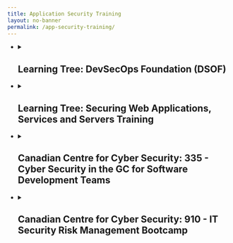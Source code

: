 ```yaml
---
title: Application Security Training
layout: no-banner
permalink: /app-security-training/
---
```


<ul class="list-unstyled">
  <li>
  <details>
    <summary>
      <h2 class="h3" id="devsecops-engineering-dsoe">Learning Tree: DevSecOps Foundation (DSOF)</h2>
    </summary>
      <p>
		<img src="/esdc-skp/assets/Learning-Tree.PNG" alt="Learning Tree">
      </p>
    <p>
		<ul>
			<li><a href="https://www.learningtree.ca/courses/3687/devsecops-foundation-dsof/">Course Details and Schedules</a></li>
			<li>Level: Intermediate</li>
			<li>2 days course</li>
			<li>In Class/Live/Online</li>
			<li>Laptop required</li>
			<li>$1710.00 CDN</li>
			<li>Target audience: Developers and Security Champions</li>
		</ul>
	</p>
	<p>
		<strong>Key Features of this Training:</strong>
	</p>
	<p>
		<ul>
			<li>Participate in unique activities designed to apply training</li>
			<li>Take sample documents, templates, tools and techniques with you post-training to DevOps Institute additional sources of information and communities</li>
			<li>Exam is included to test for certification</li>
		</ul>
	</p>
	<p>
		<strong>You Will Learn How To:</strong>
	</p>
	<p>
		<ul>
			<li>Explain the purpose, benefits, concepts and vocabulary of DevSecOps</li>
			<li>Differentiate DevOps security practices from other security approaches</li>
			<li>Focus on Business-driven security strategies</li>
			<li>Apply data and security sciences</li>
			<li>Benefit from Security Testing with Red and Blue Teams</li>
			<li>Integrate security into Continuous Delivery workflows</li>
			<li>Integrate DevSecOps roles with a DevOps culture and organization</li>
		</ul>
	</p>
  </details>
  </li>
  <li>
  <details>
    <summary>
      <h2 class="h3" id="devsecops-engineering-dsoe">Learning Tree: Securing Web Applications, Services and Servers Training</h2>
    </summary>
      <p>
		<img src="/esdc-skp/assets/Learning-Tree.PNG" alt="Learning Tree">
      </p>
    <p>
		<ul>
			<li><a href="https://www.learningtree.ca/courses/940/securing-web-services-owasp-training/">Course Details and Schedules</a></li>
			<li>Level: Intermediate</li>
			<li>4 days course</li>
			<li>In Class/Live/Online/On Site</li>
			<li>Laptop required</li>
			<li>$1710.00 CDN</li>
			<li>Target audience: Developers and Security Champions</li>
		</ul>
	</p>
	<p>
		<strong>Key Features of this Training:</strong>
	</p>
	<p>
		<ul>
			<li>After-course instructor coaching benefit</li>
			<li>Learning Tree end-of-course exam included</li>
			<li>After-course computing sandbox included</li>
		</ul>
	</p>
	<p>
		<strong>You Will Learn How To:</strong>
	</p>
	<p>
		<ul>
			<li>Implement and test secure web applications in your organization</li>
			<li>Identify, diagnose, and remediate the OWASP top ten web application security risks</li>
			<li>Configure a web server to encrypt web traffic with HTTPS</li>
			<li>Protect Ajax-powered applications and prevent JSON data theft</li>
			<li>Secure XML web services with WS-Security</li>
		</ul>
	</p>
  </details>
  </li>
  <li>
  <details>
    <summary>
      <h2 class="h3" id="devsecops-engineering-dsoe">Canadian Centre for Cyber Security: 335 - Cyber Security in the GC for Software Development Teams</h2>
    </summary>
      <p>
		<img src="/esdc-skp/assets/Cyber-Centre-Learning-Hub.PNG" alt="Canadian Centre for Cyber Security">
      </p>
    <p>
		<ul>
			<li><a href="https://lih-cai.cse-cst.gc.ca/enrol/index.php?id=80">Course Details and Schedules</a></li>
			<li>Level: Beginner</li>
			<li>1 day course</li>
			<li>In Class/On Site</li>
			<li>500.00$ (Group price available)</li>
			<li>Target audience: Developers and Security Champions</li>
		</ul>
	</p>
	<p>
		This non-technical course will introduce you to an Overview of IT Security Risk Management: A Lifecycle Approach (ITSG-33) as it relates to software development. Participants will learn about the relevant classes and families of the security control catalogue to counter common vulnerabilities and weaknesses in software.
	</p>
	<p>
		<strong>Objectives:</strong>
	</p>	
	<p>
		<ul>
			<li>Apply the ITSG-33 approach to your SDLC and environment.</li>
			<li>Identify common vulnerabilities and how to fix them.</li>
			<li>Understand the impact of technical vulnerabilities introduced in development.</li>
			<li>Know techniques for conducting effective security code reviews.</li>
			<li>Apply security controls from ITSG-33 throughout the SDLC.</li>
			<li>Be more familiar with considerations for deploying and maintaining secure applications.</li>
		</ul>
	</p>
  </details>
  </li>
  <li>
  <details>
    <summary>
      <h2 class="h3" id="devsecops-engineering-dsoe">Canadian Centre for Cyber Security: 910 - IT Security Risk Management Bootcamp</h2>
    </summary>
      <p>
		<img src="/esdc-skp/assets/Cyber-Centre-Learning-Hub.PNG" alt="Canadian Centre for Cyber Security">
      </p>
    <p>
		<ul>
			<li><a href="https://lih-cai.cse-cst.gc.ca/enrol/index.php?id=124">Course Details and Schedules</a></li>
			<li>Level: Beginner</li>
			<li>5 days course</li>
			<li>In Class/On Site</li>
			<li>2000.00$ (Group price available)</li>
			<li>Target audience: Developers and Security Champions</li>
			<li>Recommended prerequisite course (Free - Online - Self-paced): <a href="https://lih-cai.cse-cst.gc.ca/enrol/index.php?id=153">601 - Introduction to IT Security Management</a></li>
		</ul>
	</p>
	<p>
		All Government of Canada (GC) departments transmitting, storing or processing sensitive government information must be protected by systems that have been developed, acquired and evaluated according to recognized standards and implemented in accordance with GC policies and practices.
		
		This boot camp will provide participants with the overall concepts of IT security risk management for the GC and the foundational knowledge and guidelines needed to contribute to the development of security control profiles. It will also highlight the integration of IT security risk management within the System Development Lifecycle (SDLC) as described in ITSG-33.
		
		This boot camp consists of the following foundational courses:
		
		<ul>
			<li>104 – IT Security Risk Management: A Lifecycle Approach (ITSG-33)</li>
			<li>105 – Information System Security Implementation Process (ISSIP)</li>
			<li>701 – IT Security Risk Management and Security Control Profiles</li>
		</ul>

		<strong>Objectives:</strong>
		
		This course will provide you with a high-level appreciation of the key concepts and processes of cross domain solutions. It will help you plan and understand the business requirements for cross domains solutions when the need arises for information sharing between security domains.
		
		<ul>
			<li>Apply IT security risk management within the GC context</li>
			<li>Identify the initial steps to integrating risk management guidance within your department</li>
			<li>Describe the ISSIP and why it is required</li>
			<li>Situate the ISSIP within the ITSG-33 security risk management process</li>
			<li>Describe all the ISSIP activities</li>
			<li>Complete key ISSIP activities</li>
			<li>Interpret departmental threat & risk assessments</li>
			<li>Identify business domains</li>
			<li>Define IT security approaches</li>
			<li>Identify relevant common criteria</li>
			<li>Develop departmental security control profiles</li>
		</ul>

		<strong>Additional material:</strong>

		<ul>
			<li>[IT Security Risk Management: A Lifecycle Approach (ITSG-33)](https://www.cyber.gc.ca/en/guidance/it-security-risk-management-lifecycle-approach-itsg-33)</li>
		</ul>
	</p>	
  </details>
  </li>     
</ul>
